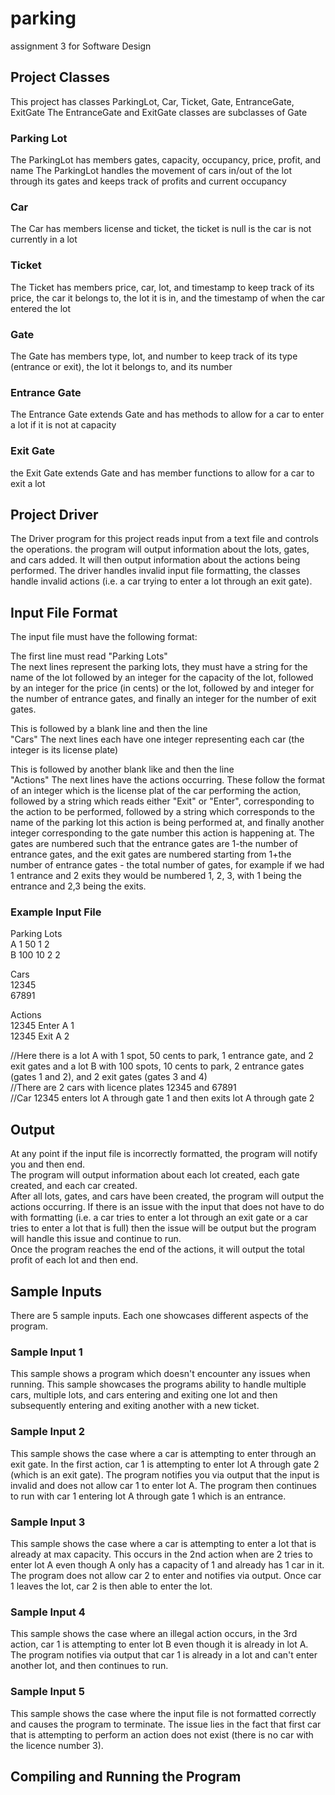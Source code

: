 # parking
assignment 3  for Software Design

## Project Classes
This project has classes ParkingLot, Car, Ticket, Gate, EntranceGate, ExitGate
The EntranceGate and ExitGate classes are subclasses of Gate

### Parking Lot
The ParkingLot has members gates, capacity, occupancy, price, profit, and name
The ParkingLot handles the movement of cars in/out of the lot through its gates and keeps track of profits and current occupancy

### Car
The Car has members license and ticket, the ticket is null is the car is not currently in a lot

### Ticket
The Ticket has members price, car, lot, and timestamp to keep track of its price, the car it belongs to, the lot it is in, and the timestamp of when the car entered the lot

### Gate
The Gate has members type, lot, and number to keep track of its type (entrance or exit), the lot it belongs to, and its number

### Entrance Gate
The Entrance Gate extends Gate and has methods to allow for a car to enter a lot if it is not at capacity

### Exit Gate
the Exit Gate extends Gate and has member functions to allow for a car to exit a lot

## Project Driver
The Driver program for this project reads input from a text file and controls the operations.
the program will output information about the lots, gates, and cars added.
It will then output information about the actions being performed.
The driver handles invalid input file formatting, the classes handle invalid actions (i.e. a car trying to enter a lot through an exit gate).

## Input File Format
The input file must have the following format:  

The first line must read "Parking Lots"  
The next lines represent the parking lots, they must have a string for the name of the lot followed by an integer for the capacity of the lot, followed by an integer for the price (in cents) or the lot, followed by and integer for the number of entrance gates, and finally an integer for the number of exit gates.  

This is followed by a blank line and then the line  
"Cars" 
The next lines each have one integer representing each car (the integer is its license plate)

This is followed by another blank like and then the line  
"Actions"
The next lines have the actions occurring. These follow the format of an integer which is the license plat of the car performing the action, 
followed by a string which reads either "Exit" or "Enter", corresponding to the action to be performed, 
followed by a string which corresponds to the name of the parking lot this action is being performed at, 
and finally another integer corresponding to the gate number this action is happening at. The gates are numbered
such that the entrance gates are 1-the number of entrance gates, and the exit gates are numbered starting from 
1+the number of entrance gates - the total number of gates, for example if we had 1 entrance and 2 exits they would be numbered
1, 2, 3, with 1 being the entrance and 2,3 being the exits.

### Example Input File
Parking Lots  
A 1 50 1 2  
B 100 10 2 2 

Cars  
12345  
67891 

Actions  
12345 Enter A 1  
12345 Exit A 2

//Here there is a lot A with 1 spot, 50 cents to park, 1 entrance gate, and 2 exit gates
 and a lot B with 100 spots, 10 cents to park, 2 entrance gates (gates 1 and 2), and 2 exit gates (gates 3 and 4)  
//There are 2 cars with licence plates 12345 and 67891  
//Car 12345 enters lot A through gate 1 and then exits lot A through gate 2

## Output
At any point if the input file is incorrectly formatted, the program will notify you and then end.  
The program will output information about each lot created, each gate created, and each car created.    
After all lots, gates, and cars have been created, the program will output the actions occurring. 
If there is an issue with the input that does not have to do with formatting (i.e. a car tries to enter a lot through 
an exit gate or a car tries to enter a lot that is full) then the issue will be output but 
the program will handle this issue and continue to run.  
Once the program reaches the end of the actions, it will output the total profit of each lot and then end.

## Sample Inputs
There are 5 sample inputs. Each one showcases different aspects of the program.

### Sample Input 1
This sample shows a program which doesn't encounter any issues when running. This sample 
showcases the programs ability to handle multiple cars, multiple lots, and cars 
entering and exiting one lot and then subsequently entering and exiting another 
with a new ticket.


### Sample Input 2
This sample shows the case where a car is attempting to enter through an exit gate. 
In the first action, car 1 is attempting to enter lot A through gate 2 (which is an exit gate). 
The program notifies you via output that the input is invalid and does not allow 
car 1 to enter lot A. The program then continues to run with car 1 entering lot 
A through gate 1 which is an entrance.


### Sample Input 3
This sample shows the case where a car is attempting to enter a lot that is already at max capacity. 
This occurs in the 2nd action when are 2 tries to enter lot A even though A only has a capacity 
of 1 and already has 1 car in it. The program does not allow car 2 to enter and notifies via 
output. Once car 1 leaves the lot, car 2 is then able to enter the lot.


### Sample Input 4
This sample shows the case where an illegal action occurs, in the 3rd action, car 1 is attempting to 
enter lot B even though it is already in lot A. The program notifies via output that 
car 1 is already in a lot and can't enter another lot, and then continues to run.


### Sample Input 5
This sample shows the case where the input file is not formatted correctly 
and causes the program to terminate. The issue lies in the fact that first car that is attempting to perform an action 
does not exist (there is no car with the licence number 3).


## Compiling and Running the Program


